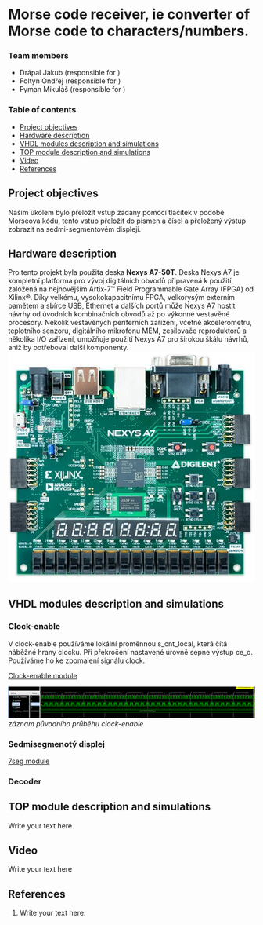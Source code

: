 # Morse code receiver, ie converter of Morse code to characters/numbers.

### Team members

* Drápal Jakub (responsible for )
* Foltyn Ondřej (responsible for )
* Fyman Mikuláš (responsible for )


### Table of contents

* [Project objectives](#objectives)
* [Hardware description](#hardware)
* [VHDL modules description and simulations](#modules)
* [TOP module description and simulations](#top)
* [Video](#video)
* [References](#references)

<a name="objectives"></a>

## Project objectives

Našim úkolem bylo přeložit vstup zadaný pomocí tlačítek v podobě Morseova kódu, tento vstup přeložit do písmen a čísel a přeložený výstup zobrazit na sedmi-segmentovém displeji. 

<a name="hardware"></a>

## Hardware description

Pro tento projekt byla použita deska **Nexys A7-50T**.
Deska Nexys A7 je kompletní platforma pro vývoj digitálních obvodů připravená k použití, založená na nejnovějším Artix-7™ Field Programmable Gate Array (FPGA) od Xilinx®. Díky velkému, vysokokapacitnímu FPGA, velkorysým externím pamětem a sbírce USB, Ethernet a dalších portů může Nexys A7 hostit návrhy od úvodních kombinačních obvodů až po výkonné vestavěné procesory. Několik vestavěných periferních zařízení, včetně akcelerometru, teplotního senzoru, digitálního mikrofonu MEM, zesilovače reproduktorů a několika I/O zařízení, umožňuje použití Nexys A7 pro širokou škálu návrhů, aniž by potřeboval další komponenty.
![deska](https://github.com/OndraFoltyn/Morse-code-receiver-ie-converter-ofMorse-code-to-characters-numbers/blob/main/images/NexysA7.jpg)

<a name="modules"></a>

## VHDL modules description and simulations

### Clock-enable 
V clock-enable používáme lokální proměnnou s_cnt_local, která čítá náběžné hrany clocku. Při překročení nastavené úrovně sepne výstup ce_o. Používáme ho ke zpomalení signálu clock. 

[Clock-enable module](https://github.com/OndraFoltyn/Morse-code-receiver-ie-converter-ofMorse-code-to-characters-numbers/blob/main/projekt4/project_4/project_hlavni.srcs/sources_1/new/clock_enable.vhd)


![tb_clock-enable](https://github.com/OndraFoltyn/Morse-code-receiver-ie-converter-ofMorse-code-to-characters-numbers/blob/main/images/tb_clock_enable.png)
*záznam původního průběhu clock-enable*
### Sedmisegmenotý displej
[7seg module](https://github.com/OndraFoltyn/Morse-code-receiver-ie-converter-ofMorse-code-to-characters-numbers/blob/main/projekt4/project_4/project_hlavni.srcs/sources_1/new/hex7seg.vhd)

### Decoder

<a name="top"></a>

## TOP module description and simulations

Write your text here.

<a name="video"></a>

## Video

Write your text here

<a name="references"></a>

## References

1. Write your text here.

